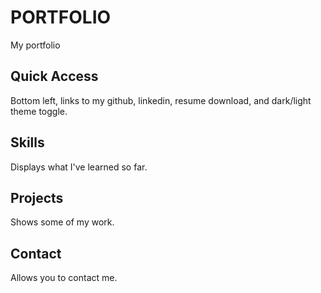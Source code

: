 # PORTFOLIO
My portfolio

## Quick Access
Bottom left, links to my github, linkedin, resume download, and dark/light theme toggle.

## Skills 
Displays what I've learned so far.

## Projects 
Shows some of my work.

## Contact 
Allows you to contact me.